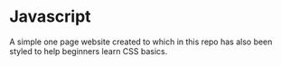 # Javascript
A simple one page website created to  which in this repo has also been styled to help beginners learn CSS basics. 
